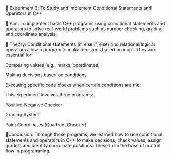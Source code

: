 🧪 Experiment 3: To Study and Implement Conditional Statements and Operators in C++

🔹 Aim:
To implement basic C++ programs using conditional statements and operators to solve real-world problems such as number checking, grading, and coordinate analysis.

🔹 Theory:
Conditional statements (if, else if, else) and relational/logical operators allow a program to make decisions based on input. They are essential for:

Comparing values (e.g., marks, coordinates)

Making decisions based on conditions

Executing specific code blocks when certain conditions are met

This experiment involves three programs:

Positive-Negative Checker

Grading System

Point Coordinates (Quadrant Checker)

🔹Conclusion:
Through these programs, we learned how to use conditional statements and operators in C++ to make decisions, check values, assign grades, and identify coordinate positions. These form the base of control flow in programming.
